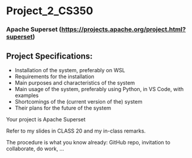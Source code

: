 # Project_2_CS350

### Apache Superset (https://projects.apache.org/project.html?superset)

## Project Specifications:
- Installation of the system, preferably on WSL
- Requirements for the installation
- Main purposes and characteristics of the system
- Main usage of the system, preferably using Python, in VS Code, with examples
- Shortcomings of the (current version of the) system
- Their plans for the future of the system


Your project is
                Apache  Superset

Refer to my slides in CLASS 20 and my in-class remarks.

The procedure is what you know already:
     GitHub repo, invitation to collaborate, do work, ...
